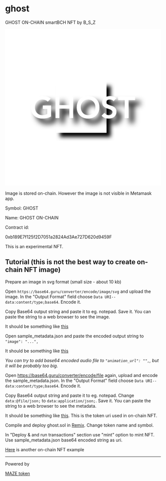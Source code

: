 # ghost

GHOST ON-CHAIN smartBCH NFT by B_S_Z

![Ghost](img/Ghost512svg.svg)

Image is stored on-chain. However the image is not visible in Metamask app.

Symbol: GHOST

Name: GHOST ON-CHAIN

Contract id:

0xb189E7f125f2D7051a2824Ad3Ae727D620d9459F

This is an experimental NFT.

## Tutorial (this is not the best way to create on-chain NFT image)

Prepare an image in svg format (small size - about 10 kb)

Open `https://base64.guru/converter/encode/image/svg` and upload the image. In the "Output Format" field choose `Data URI--data:content/type;base64`. Encode it.

Copy Base64 output string and paste it to eg. notepad. Save it. You can paste the string to a web browser to see the image.

It should be something like [this](ghostsvgbase64.txt)

Open sample_metadata.json and paste the encoded output string to `"image": "...",`

It should be something like [this](ghost_metadata.json)

_You can try to add base64 encoded audio file to `"animation_url": "",`, but it will be probably too big._

Open https://base64.guru/converter/encode/file again, upload and encode the sample_metadata.json. In the "Output Format" field choose `Data URI--data:content/type;base64`. Encode it.

Copy Base64 output string and paste it to eg. notepad. Change `data:@file/json;` to `data:application/json;`. Save it. You can paste the string to a web browser to see the metadata.

It should be something like [this](ghostmetadatabase64.txt). This is the token uri used in on-chain NFT.

Compile and deploy ghost.sol in [Remix](https://remix.ethereum.org). Change token name and symbol.

In "Deploy & and run transactions" section use "mint" option to mint NFT. Use sample_metadata.json base64 encoded string as uri.


[Here](https://github.com/PatrickAlphaC/all-on-chain-generated-nft) is another on-chain NFT example

------------------------------------------------------------

Powered by

[MAZE token](https://mazetoken.github.io)







